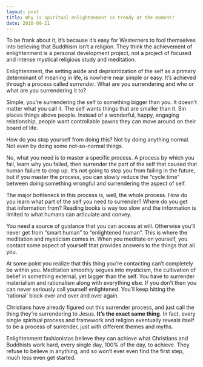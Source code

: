 ```yaml
---
layout: post
title: Why is spiritual enlightenment so trendy at the moment?
date: 2018-09-21
---
```


<p>To be frank about it, it’s because it’s easy for Westerners to fool themselves into believing that Buddhism isn’t a religion. They think the achievement of enlightenment is a personal development project, not a project of focused and intense mystical religious study and meditation.</p><p>Enlightenment, the setting aside and deprioritization of the self as a primary determinant of meaning in life, is nowhere near simple or easy. It’s achieved through a process called <i>surrender</i>. What are you surrendering and who or what are you surrendering it to?</p><p>Simple, you’re surrendering the self to something bigger than you. It doesn’t matter what you call it. The self wants things that are smaller than it. Sin places things above people. Instead of a wonderful, happy, engaging relationship, people want controllable pawns they can move around on their board of life.</p><p>How do you stop yourself from doing this? Not by doing anything normal. Not even by doing some not-so-normal things.</p><p>No, what you need is to master a specific process. A process by which you fail, learn why you failed, then surrender the part of the self that caused that human failure to crop up. It’s not going to stop you from failing in the future, but if you master the process, you can slowly reduce the “cycle time” between doing something wrongful and surrendering the aspect of self.</p><p>The major bottleneck in this process is, well, the whole process. How do you learn what part of the self you need to surrender? Where do you get that information from? Reading books is way too slow and the information is limited to what humans can articulate and convey.</p><p>You need a source of guidance that you can access at will. Otherwise you’ll never get from “smart human” to “enlightened human”. This is where the meditation and mysticism comes in. When you meditate on yourself, you contact some aspect of yourself that provides answers to the things that ail you.</p><p>At some point you realize that this thing you’re contacting can’t completely be within you. Meditation smoothly segues into mysticism, the cultivation of belief in something external, yet bigger than the self. You have to surrender materialism and rationalism along with everything else. If you don’t then you can never seriously call yourself enlightened. You’ll keep hitting the ‘rational’ block over and over and over again.</p><p>Christians have already figured out this surrender process, and just call the thing they’re surrendering to Jesus. <b>It’s the exact same thing</b>. In fact, every single spiritual process and framework and religion eventually reveals itself to be a process of surrender, just with different themes and myths.</p><p>Enlightenment fashionistas believe they can achieve what Christians and Buddhists work hard, every single day, 100% of the day, to achieve. They refuse to believe in anything, and so won’t ever even find the first step, much less even get started.</p>
